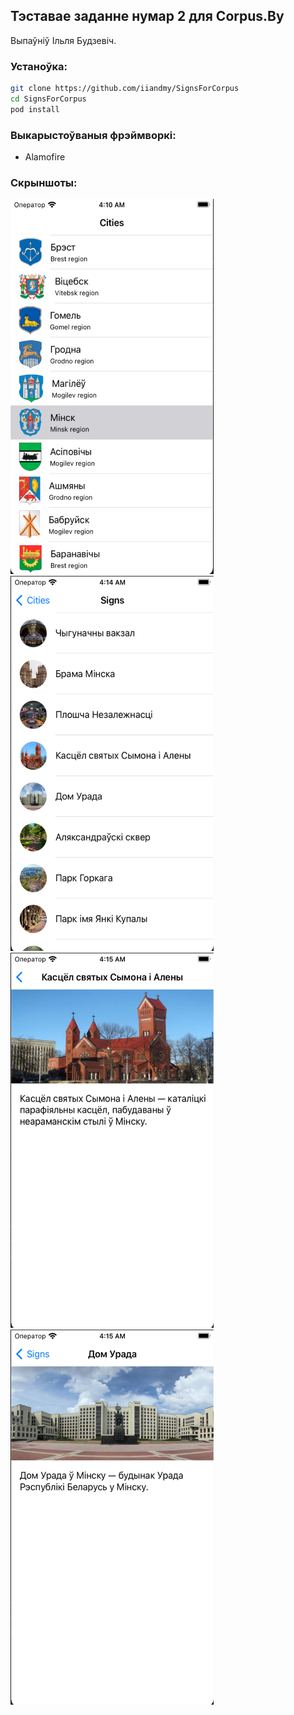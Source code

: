 ## Тэставае заданне нумар 2 для Corpus.By

Выпаўнiў Ільля Будзевіч. 

### Устаноўка:
```bash
git clone https://github.com/iiandmy/SignsForCorpus
cd SignsForCorpus
pod install
```

### Выкарыстоўваныя фрэймворкі:
- Alamofire
### Скрыншоты:
<img src="/img/screen1.png" alt="MarineGEO circle logo" style="height: 600px; width:325px;"/>
<img src="/img/screen2.png" alt="MarineGEO circle logo" style="height: 600px; width:325px;"/>
<img src="/img/screen3.png" alt="MarineGEO circle logo" style="height: 600px; width:325px;"/>
<img src="/img/screen4.png" alt="MarineGEO circle logo" style="height: 600px; width:325px;"/>
